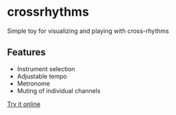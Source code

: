 # crossrhythms
 Simple toy for visualizing and playing with cross-rhythms

## Features
- Instrument selection
- Adjustable tempo
- Metronome
- Muting of individual channels

[Try it online](https://ashenfactory.github.io/crossrhythms/)

